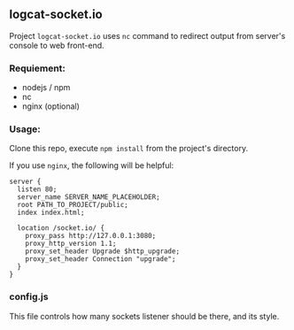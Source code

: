 logcat-socket.io
----

Project `logcat-socket.io` uses `nc` command to redirect output from server's console to web front-end.

### Requiement:

* nodejs / npm
* nc
* nginx (optional)

### Usage:

Clone this repo, execute `npm install` from the project's directory.

If you use `nginx`, the following will be helpful:

```
server {
  listen 80;
  server_name SERVER_NAME_PLACEHOLDER;
  root PATH_TO_PROJECT/public;
  index index.html;

  location /socket.io/ {
    proxy_pass http://127.0.0.1:3080;
    proxy_http_version 1.1;
    proxy_set_header Upgrade $http_upgrade;
    proxy_set_header Connection "upgrade";
  }
}
```

### config.js

This file controls how many sockets listener should be there, and its style.





